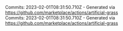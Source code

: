 Commits: 2023-02-01T08:31:50.710Z - Generated via https://github.com/marketplace/actions/artificial-grass
<br>
Commits: 2023-02-01T08:31:50.710Z - Generated via https://github.com/marketplace/actions/artificial-grass
<br>
